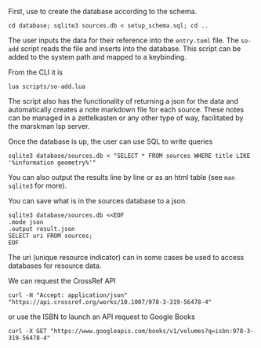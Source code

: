 First, use to create the database according to the schema.
```{bash}
cd database; sqlite3 sources.db < setup_schema.sql; cd ..
```

The user inputs the data for their reference into the `entry.toml` file.
The `so-add` script reads the file and inserts into the database.
This script can be added to the system path and mapped to a keybinding.

From the CLI it is
```{bash}
lua scripts/so-add.lua
```

The script also has the functionality of returning a json for the data and automatically creates a note markdown file for each source.
These notes can be managed in a zettelkasten or any other type of way, facilitated by the marskman lsp server.

Once the database is up, the user can use SQL to write queries
```{bash}
sqlite3 database/sources.db < "SELECT * FROM sources WHERE title LIKE '%information geometry%'"
```

You can also output the results line by line or as an html table (see `man sqlite3` for more).

You can save what is in the sources database to a json.
```{bash}
sqlite3 database/sources.db <<EOF
.mode json
.output result.json
SELECT uri FROM sources;
EOF
```

The uri (unique resource indicator) can in some cases be used to access databases for resource data.

We can request the CrossRef API
```{bash}
curl -H "Accept: application/json" "https://api.crossref.org/works/10.1007/978-3-319-56478-4"
```

or use the ISBN to launch an API request to Google Books
```{bash}
curl -X GET "https://www.googleapis.com/books/v1/volumes?q=isbn:978-3-319-56478-4"
```

